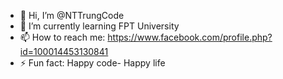 - 👋 Hi, I’m @NTTrungCode
- 🌱 I’m currently learning FPT University
 - 📫 How to reach me: https://www.facebook.com/profile.php?id=100014453130841
- ⚡ Fun fact: Happy code- Happy life

